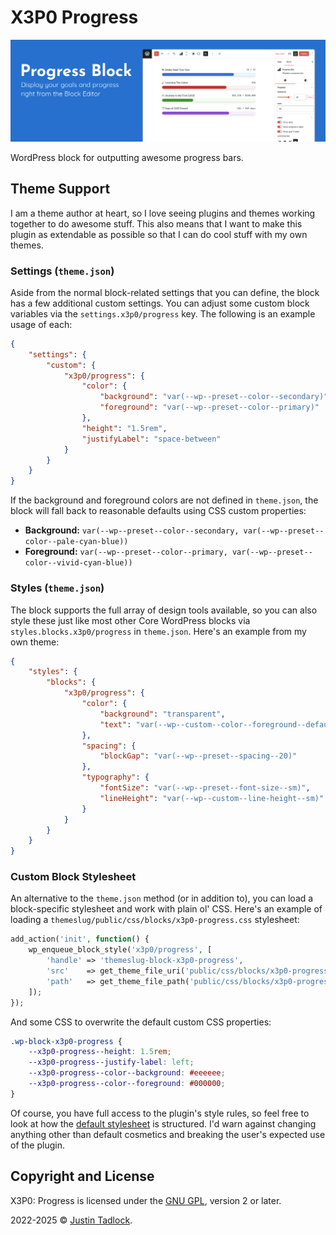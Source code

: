 # X3P0 Progress

![Progress bars shown in the WordPress content canvas.](/.wporg/banner-1544x500.png)

WordPress block for outputting awesome progress bars.

## Theme Support

I am a theme author at heart, so I love seeing plugins and themes working together to do awesome stuff. This also means that I want to make this plugin as extendable as possible so that I can do cool stuff with my own themes.

### Settings (`theme.json`)

Aside from the normal block-related settings that you can define, the block has a few additional custom settings. You can adjust some custom block variables via the `settings.x3p0/progress` key. The following is an example usage of each:

```json
{
	"settings": {
		"custom": {
			"x3p0/progress": {
				"color": {
					"background": "var(--wp--preset--color--secondary)",
					"foreground": "var(--wp--preset--color--primary)"
				},
				"height": "1.5rem",
				"justifyLabel": "space-between"
			}
		}
	}
}
```

If the background and foreground colors are not defined in `theme.json`, the block will fall back to reasonable defaults using CSS custom properties:

- **Background:** `var(--wp--preset--color--secondary, var(--wp--preset--color--pale-cyan-blue))`
- **Foreground:** `var(--wp--preset--color--primary, var(--wp--preset--color--vivid-cyan-blue))`

### Styles (`theme.json`)

The block supports the full array of design tools available, so you can also style these just like most other Core WordPress blocks via `styles.blocks.x3p0/progress` in `theme.json`. Here's an example from my own theme:

```json
{
	"styles": {
		"blocks": {
			"x3p0/progress": {
				"color": {
					"background": "transparent",
					"text": "var(--wp--custom--color--foreground--default)"
				},
				"spacing": {
					"blockGap": "var(--wp--preset--spacing--20)"
				},
				"typography": {
					"fontSize": "var(--wp--preset--font-size--sm)",
					"lineHeight": "var(--wp--custom--line-height--sm)"
				}
			}
		}
	}
}
```

### Custom Block Stylesheet

An alternative to the `theme.json` method (or in addition to), you can load a block-specific stylesheet and work with plain ol' CSS.  Here's an example of loading a `themeslug/public/css/blocks/x3p0-progress.css` stylesheet:

```php
add_action('init', function() {
	wp_enqueue_block_style('x3p0/progress', [
		'handle' => 'themeslug-block-x3p0-progress',
		'src'    => get_theme_file_uri('public/css/blocks/x3p0-progress.css'),
		'path'   => get_theme_file_path('public/css/blocks/x3p0-progress.css')
	]);
});
```

And some CSS to overwrite the default custom CSS properties:

```css
.wp-block-x3p0-progress {
	--x3p0-progress--height: 1.5rem;
	--x3p0-progress--justify-label: left;
	--x3p0-progress--color--background: #eeeeee;
	--x3p0-progress--color--foreground: #000000;
}
```

Of course, you have full access to the plugin's style rules, so feel free to look at how the [default stylesheet](/resources/blocks/progress/css/style.scss) is structured. I'd warn against changing anything other than default cosmetics and breaking the user's expected use of the plugin.

## Copyright and License

X3P0: Progress is licensed under the [GNU GPL](http://www.gnu.org/licenses/old-licenses/gpl-2.0.html), version 2 or later.

2022-2025 &copy; [Justin Tadlock](https://justintadlock.com).
